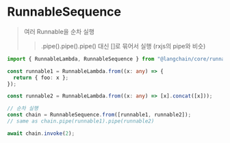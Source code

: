 # RunnableSequence

> 여러 Runnable을 순차 실행
>
> > .pipe().pipe().pipe() 대신 []로 묶어서 실행 (rxjs의 pipe와 비슷)

```ts
import { RunnableLambda, RunnableSequence } from "@langchain/core/runnables";

const runnable1 = RunnableLambda.from((x: any) => {
  return { foo: x };
});

const runnable2 = RunnableLambda.from((x: any) => [x].concat([x]));

// 순차 실행
const chain = RunnableSequence.from([runnable1, runnable2]);
// same as chain.pipe(runnable1).pipe(runnable2)

await chain.invoke(2);
```
